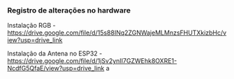### Registro de alterações no hardware ###

Instalação RGB - https://drive.google.com/file/d/15s88INq2ZGNWajeMLMnzsFHUTXkizbHc/view?usp=drive_link

Instalação da Antena no ESP32 - https://drive.google.com/file/d/1jSv2ynII7GZWEhk8OXRE1-NcdfG5QfaE/view?usp=drive_link
a
